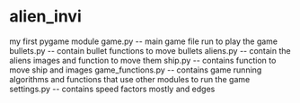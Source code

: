 # alien_invi
my first pygame module 
game.py -- main game file run to play the game 
bullets.py -- contain bullet functions to move bullets 
aliens.py -- contain the aliens images and function to move them 
ship.py -- contains function to move ship and images
game_functions.py -- contains game running algorithms and functions that use other modules to run the game
settings.py -- contains speed factors mostly and edges 
